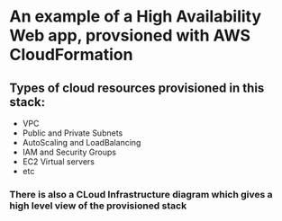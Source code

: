 # An example of a High Availability Web app, provsioned with AWS CloudFormation

[^1]: This has been created as a prject for my Cloud DevOps Engineer nanodegree.

## Types of cloud resources provisioned in this stack:

- VPC
- Public and Private Subnets
- AutoScaling and LoadBalancing
- IAM and Security Groups
- EC2 Virtual servers
- etc

### There is also a CLoud Infrastructure diagram which gives a high level view of the provisioned stack
